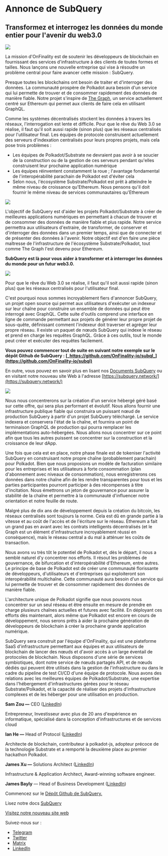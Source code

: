 # Annonce de SubQuery

## Transformez et interrogez les données du monde entier pour l'avenir du web3.0

![](https://miro.medium.com/max/1400/1*J5u22qNxndcuCrFJ1mfGqg.png)

La mission d'OnFinality est de soutenir les développeurs de blockchain en fournissant des services d'infrastructure à des clients de toutes formes et tailles. Nous lançons une nouvelle entreprise qui vise à résoudre un problème central pour faire avancer cette mission : SubQuery.

Presque toutes les blockchains ont besoin de traiter et d'interroger des données. La communauté prospère de Polkadot aura besoin d'un service qui lui permette de trouver et de consommer rapidement des données de manière fiable. Notre projet s'inspire de [The Graph](https://thegraph.com/), un service actuellement centré sur Ethereum qui permet aux clients de faire cela en utilisant GraphQL.

Comme les systèmes décentralisés stockent les données à travers les réseaux, l'interrogation est lente et difficile. Pour que le rêve du Web 3.0 se réalise, il faut qu'il soit aussi rapide (sinon plus) que les réseaux centralisés pour l'utilisateur final. Les équipes de protocole construisent actuellement des serveurs d'indexation centralisés pour leurs propres projets, mais cela pose trois problèmes :

- Les équipes de Polkadot/Substrate ne devraient pas avoir à se soucier de la construction ou de la gestion de ces serveurs pendant qu'elles construisent leur prochaine application numérique
- Les équipes réinventent constamment la roue ; l'avantage fondamental de l'interopérabilité parachain de Polkadot est d'éviter cela
- Selon nous, l'écosystème Substrate/Polkadot est prêt à atteindre le même niveau de croissance qu'Ethereum. Nous pensons qu'il doit fournir le même niveau de services communautaires qu'Ethereum

![](https://miro.medium.com/max/1400/1*l4b4BXWkczVDaHyv30lLQQ.png)

L'objectif de SubQuery est d'aider les projets Polkadot/Substrate à créer de meilleures applications numériques en permettant à chacun de trouver et de consommer des données de manière fiable et plus rapide. Notre service permettra aux utilisateurs d'extraire, de transformer, de conserver et d'interroger des données dans un premier temps, ainsi que de connecter et de présenter des données à l'avenir. Notre objectif est d'en faire une pièce maîtresse de l'infrastructure de l'écosystème Substrate/Polkadot, tout comme The Graph l'est devenu pour Ethereum.

**SubQuery est là pour vous aider à transformer et à interroger les données du monde pour un futur web3.0.**

![](https://miro.medium.com/max/1000/1*IHstJG-hBwQzicLdWkGR5w.png)

Pour que le rêve du Web 3.0 se réalise, il faut qu'il soit aussi rapide (sinon plus) que les réseaux centralisés pour l'utilisateur final.

C'est pourquoi nous sommes incroyablement fiers d'annoncer SubQuery, un projet open source qui permet aux utilisateurs d'exécuter un indexeur sur leur chaîne pour construire un ensemble de données qui peut être interrogé avec GraphQL. Cette suite d'outils comprend une interface en ligne de commande permettant aux projets de générer leur propre projet de sous-quête, définissant comment l'indexeur doit traverser et agréger leur propre réseau. Il existe un paquet de nœuds SubQuery qui indexe le réseau et prend en charge les requêtes GraphQL. Grâce à ces outils, tout le monde peut créer et exécuter des requêtes facilement.

**Vous pouvez commencer tout de suite en suivant notre exemple sur le dépôt Github de SubQuery : [_https://github.com/OnFinality-io/subql_](https://github.com/OnFinality-io/subql)**

En outre, vous pouvez en savoir plus en lisant nos [Documents SubQuery](https://doc.subquery.network/) ou en visitant notre nouveau site Web à l'adresse [https://subquery.network/](https://subquery.network/)

![](https://miro.medium.com/max/1000/1*3oA1Hvns1vrImTsmowO_Jw.png)

Nous nous concentrerons sur la création d'un service hébergé géré basé sur cette offre, qui sera plus performant et évolutif. Nous allons fournir une infrastructure publique fiable qui construira un puissant nœud de production SubQuery à partir d'un projet SubQuery téléchargé. Le service indexera et conservera l'état de la chaîne, et fournira un point de terminaison GraphQL de production qui pourra remplacer les implémentations auto-hébergées. Nous allons nous concentrer sur ce point afin que tous les autres puissent se concentrer sur la construction et la croissance de leur dApp.

Une fois que cela est en place, notre phase finale est de tokeniser l'activité SubQuery en construisant notre propre chaîne (probablement parachain) pour Polkadot. Bien que nous proposions un modèle de facturation similaire pour les entreprises et les utilisateurs à forte consommation (plan d'abonnement avec niveaux de consommation), nous enregistrerons ces données dans notre chaîne afin de les rendre transparentes pour tous et les parties participantes pourront participer à des récompenses à titre d'incitation. Nous émettrons un jeton de gouvernance pour assurer la stabilité de la chaîne et permettre à la communauté d'influencer notre orientation et notre feuille de route.

Malgré plus de dix ans de développement depuis la création du bitcoin, les réseaux centralisés sont toujours la norme. Cela est dû en grande partie à la vitesse et au coût de l'accès et de l'écriture sur le réseau. Ethereum a fait un grand pas en avant avec les contrats intelligents décentralisés (et le Graph est un élément d'infrastructure incroyablement réussi en conséquence), mais le réseau central a du mal à atténuer les coûts de transaction.

Nous avons vu très tôt le potentiel de Polkadot et, dès le départ, il nous a semblé naturel d'y concentrer nos efforts. Il résout les problèmes de gouvernance, de bifurcation et d'interopérabilité d'Ethereum, entre autres. Le principe de base de Polkadot est de créer une communauté florissante de développeurs, d'utilisateurs et d'entreprises qui exploiteront son interopérabilité multichaîne. Cette communauté aura besoin d'un service qui lui permette de trouver et de consommer rapidement des données de manière fiable.

L'architecture unique de Polkadot signifie que nous pouvons nous concentrer sur un seul réseau et être ensuite en mesure de prendre en charge plusieurs chaînes actuelles et futures avec facilité. En déployant ces efforts dès maintenant, alors même que Polkadot est encore en cours de développement, nous serons prêts à aider la prochaine génération de développeurs de blockchain à créer la prochaine grande application numérique.

SubQuery sera construit par l'équipe d'OnFinality, qui est une plateforme SaaS d'infrastructure permettant aux équipes et aux utilisateurs de blockchain de lancer des nœuds et d'avoir accès à un large éventail de protocoles de blockchain. Nous disposons d'une série de services symbiotiques, dont notre service de nœuds partagés API, et de nœuds dédiés qui peuvent être utilisés dans la gestion de l'infrastructure ou dans le cadre du pipeline de test CI/CD d'une équipe de protocole. Nous avons des relations avec les meilleures équipes de Polkadot/Substrate, une expertise dans l'hébergement d'infrastructures gérées pour le réseau Substrate/Polkadot, et la capacité de réaliser des projets d'infrastructure complexes et de les héberger pour une utilisation en production.

**Sam Zou —** CEO ([LinkedIn](https://www.linkedin.com/in/sam-zou-5b8169a/))

Entrepreneur, Investisseur avec plus de 20 ans d'expérience en informatique, spécialisé dans la conception d'infrastructures et de services cloud

**Ian He —** Head of Protocol ([LinkedIn](https://www.linkedin.com/in/yin-he-7a266345/))

Architecte de blockchain, contributeur à polkadot-js, adopteur précoce de la technologie Substrate et a remporté la deuxième place au premier hackathon Polkadot.

**James Xu —** Solutions Architect ([LinkedIn](https://www.linkedin.com/in/zhexu/))

Infrastructure & Application Architect, Award-winning software engineer.

**James Bayly** — Head of Business Development ([LinkedIn](https://www.linkedin.com/in/james-bayly/))

Commencez sur le [Dépôt Github de SubQuery.](https://github.com/OnFinality-io/subql)

Lisez notre docs [SubQuery](https://doc.subquery.network/)

[Visitez notre nouveau site web](https://subquery.network/)

Suivez-nous sur :

- [Telegram](https://t.me/subquerynetwork)
- [Twitter](https://twitter.com/subquerynetwork)
- [Matrix](https://matrix.to/#/%23subquery:matrix.org)
- [LinkedIn](https://www.linkedin.com/company/subquery)
